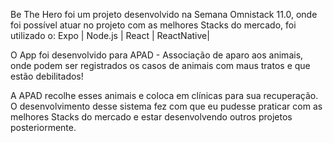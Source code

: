 Be The Hero foi um projeto desenvolvido na Semana Omnistack 11.0, onde foi possível atuar no projeto
com as melhores Stacks do mercado, foi utilizado o: Expo | Node.js | React | ReactNative|

O App foi desenvolvido para APAD - Associação de aparo aos animais, onde podem ser registrados os casos de animais com maus tratos e que estão debilitados!

A APAD recolhe esses animais e coloca em clínicas para sua recuperação. O desenvolvimento desse sistema fez com que eu pudesse praticar com as melhores Stacks do mercado e estar desenvolvendo outros projetos posteriormente. 